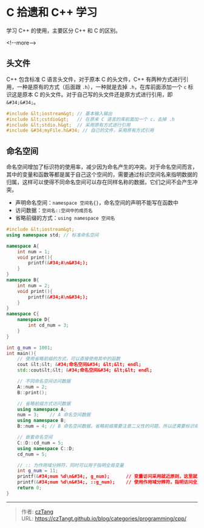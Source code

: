 # C 拾遗和 C&#43;&#43; 学习


学习 C&#43;&#43; 的使用，主要区分 C&#43;&#43; 和 C 的区别。

&lt;!--more--&gt; 

 ## 头文件
C&#43;&#43; 包含标准 C 语言头文件，对于原本 C 的头文件，C&#43;&#43; 有两种方式进行引用，一种是原有的方式（后面跟 `.h`），一种就是去掉 `.h`，在库前面添加一个 `c` 标识这是原本 C 的头文件。对于自己写的头文件还是原方式进行引用，即 `&#34;&#34;`。
```c&#43;&#43;
#include &lt;iostream&gt; // 基本输入输出
#include &lt;cstdio&gt;   // 在原来 C 语言的库前面加一个 c，去掉 .h
#include &lt;stdio.h&gt;  // 采用原有方式进行引用
#include &#34;myFile.h&#34; // 自己的文件，采用原有方式引用
```

 ## 命名空间
 命名空间增加了标识符的使用率，减少因为命名产生的冲突。对于命名空间而言，其中的变量和函数等都是属于自己这个空间的，需要通过标识空间名来指明数据的归属，这样可以使得不同命名空间可以存在同样名称的数据，它们之间不会产生冲突。
 - 声明命名空间：`namespace 空间名{}`，命名空间的声明不能写在函数中
 - 访问数据：`空间名::空间中的成员名`
 - 省略前缀的方式：`using namespace 空间名`

```c&#43;&#43;
#include &lt;iostream&gt;
using namespace std; // 标准命名空间

namespace A{
    int num = 1;
    void print(){
        printf(&#34;A\n&#34;);
    }
}
namespace B{
    int num = 2;
    void print(){
        printf(&#34;A\n&#34;);
    }
}
namespace C{
    namespace D{
        int cd_num = 3;
    }
}

int g_num = 1001;
int main(){
    // 使用省略前缀的方式，可以直接使用其中的函数
    cout &lt;&lt; &#34;命名空间&#34; &lt;&lt; endl;     
    std::cout&lt;&lt; &#34;命名空间&#34; &lt;&lt; endl;

    // 不同命名空间访问数据
    A::num = 2;
    B::print();

    // 省略前缀方式访问数据
    using namespace A;
    num = 3;    // A 命名空间数据
    using namespace B;
    B::num = 4; // B 命名空间数据，省略前缀需要注意二义性的问题，所以还需要标识命名空间

    // 嵌套命名空间
    C::D::cd_num = 5;
    using namespace C::D;
    cd_num = 5;

    // :: 为作用域分辨符，同时可以用于指明全局变量
    int g_num = 11;
    printf(&#34;num %d\n&#34;, g_num);      // 变量访问采用就近原则，这里就是访问上面的局部变量，返回 11
    printf(&#34;num %d\n&#34;, ::g_num);    // 使用作用域分辨符，指明访问全局变量，返回 1001
    return 0;
}
```

---

> 作者: [czTang](https://github.com/czTangt)  
> URL: https://czTangt.github.io/blog/categories/programming/cpp/  

